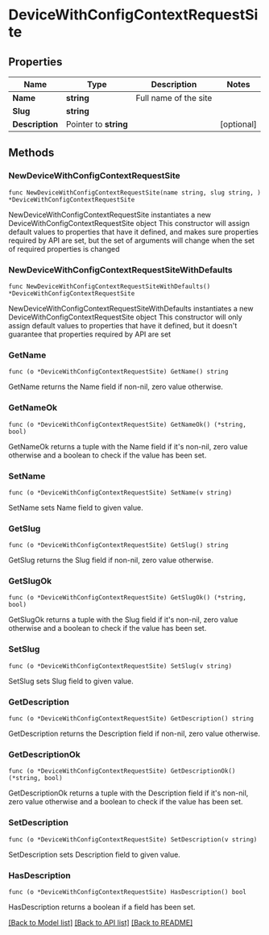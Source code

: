 # DeviceWithConfigContextRequestSite

## Properties

Name | Type | Description | Notes
------------ | ------------- | ------------- | -------------
**Name** | **string** | Full name of the site | 
**Slug** | **string** |  | 
**Description** | Pointer to **string** |  | [optional] 

## Methods

### NewDeviceWithConfigContextRequestSite

`func NewDeviceWithConfigContextRequestSite(name string, slug string, ) *DeviceWithConfigContextRequestSite`

NewDeviceWithConfigContextRequestSite instantiates a new DeviceWithConfigContextRequestSite object
This constructor will assign default values to properties that have it defined,
and makes sure properties required by API are set, but the set of arguments
will change when the set of required properties is changed

### NewDeviceWithConfigContextRequestSiteWithDefaults

`func NewDeviceWithConfigContextRequestSiteWithDefaults() *DeviceWithConfigContextRequestSite`

NewDeviceWithConfigContextRequestSiteWithDefaults instantiates a new DeviceWithConfigContextRequestSite object
This constructor will only assign default values to properties that have it defined,
but it doesn't guarantee that properties required by API are set

### GetName

`func (o *DeviceWithConfigContextRequestSite) GetName() string`

GetName returns the Name field if non-nil, zero value otherwise.

### GetNameOk

`func (o *DeviceWithConfigContextRequestSite) GetNameOk() (*string, bool)`

GetNameOk returns a tuple with the Name field if it's non-nil, zero value otherwise
and a boolean to check if the value has been set.

### SetName

`func (o *DeviceWithConfigContextRequestSite) SetName(v string)`

SetName sets Name field to given value.


### GetSlug

`func (o *DeviceWithConfigContextRequestSite) GetSlug() string`

GetSlug returns the Slug field if non-nil, zero value otherwise.

### GetSlugOk

`func (o *DeviceWithConfigContextRequestSite) GetSlugOk() (*string, bool)`

GetSlugOk returns a tuple with the Slug field if it's non-nil, zero value otherwise
and a boolean to check if the value has been set.

### SetSlug

`func (o *DeviceWithConfigContextRequestSite) SetSlug(v string)`

SetSlug sets Slug field to given value.


### GetDescription

`func (o *DeviceWithConfigContextRequestSite) GetDescription() string`

GetDescription returns the Description field if non-nil, zero value otherwise.

### GetDescriptionOk

`func (o *DeviceWithConfigContextRequestSite) GetDescriptionOk() (*string, bool)`

GetDescriptionOk returns a tuple with the Description field if it's non-nil, zero value otherwise
and a boolean to check if the value has been set.

### SetDescription

`func (o *DeviceWithConfigContextRequestSite) SetDescription(v string)`

SetDescription sets Description field to given value.

### HasDescription

`func (o *DeviceWithConfigContextRequestSite) HasDescription() bool`

HasDescription returns a boolean if a field has been set.


[[Back to Model list]](../README.md#documentation-for-models) [[Back to API list]](../README.md#documentation-for-api-endpoints) [[Back to README]](../README.md)


